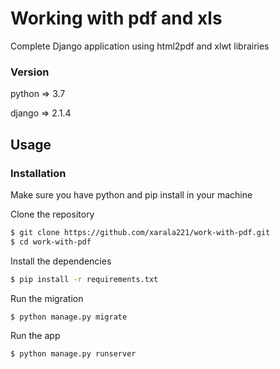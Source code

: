 # Working with pdf and xls

Complete Django application using html2pdf and xlwt librairies

### Version
python => 3.7

django => 2.1.4

## Usage


### Installation

Make sure you have python and pip install in your machine

Clone the repository
```sh
$ git clone https://github.com/xarala221/work-with-pdf.git
$ cd work-with-pdf
```
Install the dependencies

```sh
$ pip install -r requirements.txt
```
Run the migration

```sh
$ python manage.py migrate
```
Run the app
```sh
$ python manage.py runserver
```

